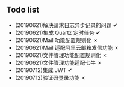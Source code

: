 
## Todo list
- (20190621)解决请求日志异步记录的问题 ✔
- (20190621)集成 Quartz 定时任务 ✔
- (20190621)Mail 功能配置规则化 ✗
- (20190621)Mail 适配阿里云邮箱发信功能 ✗
- (20190621)文件管理功能配置规则化 ✗
- (20190621)文件管理功能适配七牛 ✗
- (20190712)集成 JWT ✔
- (20190712)验证码登录功能 ✗